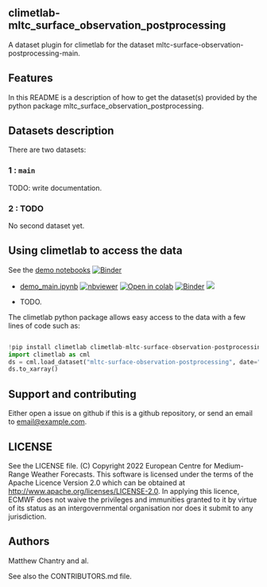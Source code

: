 ## climetlab-mltc_surface_observation_postprocessing

A dataset plugin for climetlab for the dataset mltc-surface-observation-postprocessing-main.


Features
--------

In this README is a description of how to get the dataset(s) provided by the python package mltc_surface_observation_postprocessing.

## Datasets description

There are two datasets: 

### 1 : `main`
TODO: write documentation.


### 2 : TODO
No second dataset yet.


## Using climetlab to access the data

See the [demo notebooks](https://github.com/mchantry/climetlab-mltc-surface-observation-postprocessing/tree/main/notebooks)
[![Binder](https://mybinder.org/badge_logo.svg)](https://mybinder.org/v2/gh/mchantry/climetlab-mltc-surface-observation-postprocessing/main?urlpath=lab)


- [demo_main.ipynb](https://github.com/mchantry/climetlab-mltc-surface-observation-postprocessing/tree/main/notebooks/demo_main.ipynb)
[![nbviewer](https://raw.githubusercontent.com/jupyter/design/master/logos/Badges/nbviewer_badge.svg)](https://nbviewer.jupyter.org/github/mchantry/climetlab-mltc-surface-observation-postprocessing/blob/main/notebooks/demo_main.ipynb) 
[![Open in colab](https://colab.research.google.com/assets/colab-badge.svg)](https://colab.research.google.com/github/mchantry/climetlab-mltc-surface-observation-postprocessing/blob/main/notebooks/demo_main.ipynb) 
[![Binder](https://mybinder.org/badge_logo.svg)](https://mybinder.org/v2/gh/mchantry/climetlab-mltc-surface-observation-postprocessing/main?filepath=notebooks/demo_main.ipynb)
[<img src="https://deepnote.com/buttons/launch-in-deepnote-small.svg">](https://deepnote.com/launch?name=MyProject&url=https://github.com/mchantry/climetlab-mltc-surface-observation-postprocessing/tree/main/notebooks/demo_main.ipynb)


- TODO.


The climetlab python package allows easy access to the data with a few lines of code such as:
``` python

!pip install climetlab climetlab-mltc-surface-observation-postprocessing
import climetlab as cml
ds = cml.load_dataset("mltc-surface-observation-postprocessing", date="20201231")
ds.to_xarray()
```


Support and contributing
------------------------

Either open a issue on github if this is a github repository, or send an email to email@example.com.

LICENSE
-------

See the LICENSE file.
(C) Copyright 2022 European Centre for Medium-Range Weather Forecasts.
This software is licensed under the terms of the Apache Licence Version 2.0
which can be obtained at http://www.apache.org/licenses/LICENSE-2.0.
In applying this licence, ECMWF does not waive the privileges and immunities
granted to it by virtue of its status as an intergovernmental organisation
nor does it submit to any jurisdiction.

Authors
-------

Matthew Chantry and al.

See also the CONTRIBUTORS.md file.

